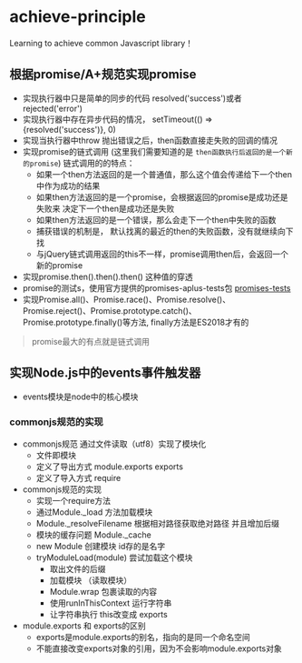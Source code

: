 # achieve-principle
Learning to achieve common Javascript library！

## 根据promise/A+规范实现promise
- 实现执行器中只是简单的同步的代码 resolved('success')或者rejected('error')
- 实现执行器中存在异步代码的情况， setTimeout(() => {resolved('success')}, 0)
- 实现当执行器中throw 抛出错误之后，then函数直接走失败的回调的情况
- 实现promise的链式调用 (这里我们需要知道的是 `then函数执行后返回的是一个新的promise`) 链式调用的的特点：
  - 如果一个then方法返回的是一个普通值，那么这个值会传递给下一个then中作为成功的结果
  - 如果then方法返回的是一个promise，会根据返回的promise是成功还是失败来 决定下一个then是成功还是失败
  - 如果then方法返回的是一个错误，那么会走下一个then中失败的函数
  - 捕获错误的机制是， 默认找离的最近的then的失败函数，没有就继续向下找
  - 与jQuery链式调用返回的this不一样，promise调用then后，会返回一个新的promise
- 实现promise.then().then().then() 这种值的穿透
- promise的测试s，使用官方提供的promises-aplus-tests包 [promises-tests](https://github.com/promises-aplus/promises-tests)
- 实现Promise.all()、Promise.race()、Promise.resolve()、Promise.reject()、Promise.prototype.catch()、Promise.prototype.finally()等方法, finally方法是ES2018才有的
> promise最大的有点就是链式调用

## 实现Node.js中的events事件触发器
- events模块是node中的核心模块


### commonjs规范的实现
- commonjs规范 通过文件读取（utf8）实现了模块化
  - 文件即模块
  - 定义了导出方式 module.exports  exports
  - 定义了导入方式 require
- commonjs规范的实现
  - 实现一个require方法
  - 通过Module._load 方法加载模块
  - Module._resolveFilename 根据相对路径获取绝对路径 并且增加后缀
  - 模块的缓存问题 Module._cache
  - new Module 创建模块 id存的是名字
  - tryModuleLoad(module) 尝试加载这个模块
    - 取出文件的后缀
    - 加载模块 （读取模块）
    - Module.wrap 包裹读取的内容
    - 使用runInThisContext 运行字符串
    - 让字符串执行 this改变成 exports
- module.exports 和 exports的区别 
  - exports是module.exports的别名，指向的是同一个命名空间
  - 不能直接改变exports对象的引用，因为不会影响module.exports对象